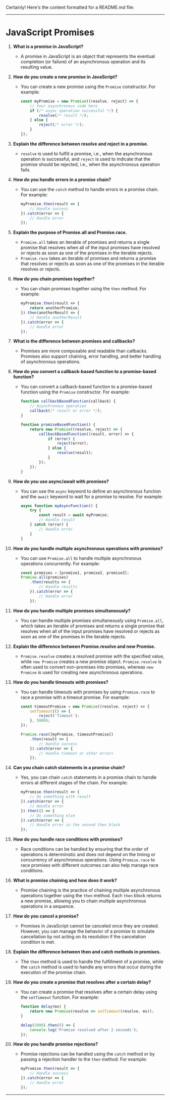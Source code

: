 
Certainly! Here's the content formatted for a README.md file:

---

# JavaScript Promises

1. **What is a promise in JavaScript?**
   - A promise in JavaScript is an object that represents the eventual completion (or failure) of an asynchronous operation and its resulting value.

2. **How do you create a new promise in JavaScript?**
   - You can create a new promise using the `Promise` constructor. For example:
     ```javascript
     const myPromise = new Promise((resolve, reject) => {
         // Your asynchronous code here
         if (/* async operation successful */) {
             resolve(/* result */);
         } else {
             reject(/* error */);
         }
     });
     ```

3. **Explain the difference between resolve and reject in a promise.**
   - `resolve` is used to fulfill a promise, i.e., when the asynchronous operation is successful, and `reject` is used to indicate that the promise should be rejected, i.e., when the asynchronous operation fails.

4. **How do you handle errors in a promise chain?**
   - You can use the `catch` method to handle errors in a promise chain. For example:
     ```javascript
     myPromise.then(result => {
         // Handle success
     }).catch(error => {
         // Handle error
     });
     ```

5. **Explain the purpose of Promise.all and Promise.race.**
   - `Promise.all` takes an iterable of promises and returns a single promise that resolves when all of the input promises have resolved or rejects as soon as one of the promises in the iterable rejects.
   - `Promise.race` takes an iterable of promises and returns a promise that resolves or rejects as soon as one of the promises in the iterable resolves or rejects.

6. **How do you chain promises together?**
   - You can chain promises together using the `then` method. For example:
     ```javascript
     myPromise.then(result => {
         return anotherPromise;
     }).then(anotherResult => {
         // Handle anotherResult
     }).catch(error => {
         // Handle error
     });
     ```

7. **What is the difference between promises and callbacks?**
   - Promises are more composable and readable than callbacks. Promises also support chaining, error handling, and better handling of asynchronous operations.

8. **How do you convert a callback-based function to a promise-based function?**
   - You can convert a callback-based function to a promise-based function using the `Promise` constructor. For example:
     ```javascript
     function callbackBasedFunction(callback) {
         // Asynchronous operation
         callback(/* result or error */);
     }

     function promiseBasedFunction() {
         return new Promise((resolve, reject) => {
             callbackBasedFunction((result, error) => {
                 if (error) {
                     reject(error);
                 } else {
                     resolve(result);
                 }
             });
         });
     }
     ```

9. **How do you use async/await with promises?**
   - You can use the `async` keyword to define an asynchronous function and the `await` keyword to wait for a promise to resolve. For example:
     ```javascript
     async function myAsyncFunction() {
         try {
             const result = await myPromise;
             // Handle result
         } catch (error) {
             // Handle error
         }
     }
     ```

10. **How do you handle multiple asynchronous operations with promises?**
    - You can use `Promise.all` to handle multiple asynchronous operations concurrently. For example:
      ```javascript
      const promises = [promise1, promise2, promise3];
      Promise.all(promises)
          .then(results => {
              // Handle results
          }).catch(error => {
              // Handle error
          });
      ```

11. **How do you handle multiple promises simultaneously?**
    - You can handle multiple promises simultaneously using `Promise.all`, which takes an iterable of promises and returns a single promise that resolves when all of the input promises have resolved or rejects as soon as one of the promises in the iterable rejects.

12. **Explain the difference between Promise.resolve and new Promise.**
    - `Promise.resolve` creates a resolved promise with the specified value, while `new Promise` creates a new promise object. `Promise.resolve` is often used to convert non-promises into promises, whereas `new Promise` is used for creating new asynchronous operations.

13. **How do you handle timeouts with promises?**
    - You can handle timeouts with promises by using `Promise.race` to race a promise with a timeout promise. For example:
      ```javascript
      const timeoutPromise = new Promise((resolve, reject) => {
          setTimeout(() => {
              reject('Timeout');
          }, 5000);
      });

      Promise.race([myPromise, timeoutPromise])
          .then(result => {
              // Handle success
          }).catch(error => {
              // Handle timeout or other errors
          });
      ```

14. **Can you chain catch statements in a promise chain?**
    - Yes, you can chain `catch` statements in a promise chain to handle errors at different stages of the chain. For example:
      ```javascript
      myPromise.then(result => {
          // Do something with result
      }).catch(error => {
          // Handle error
      }).then(() => {
          // Do something else
      }).catch(error => {
          // Handle error in the second then block
      });
      ```

15. **How do you handle race conditions with promises?**
    - Race conditions can be handled by ensuring that the order of operations is deterministic and does not depend on the timing or concurrency of asynchronous operations. Using `Promise.race` to race promises with different outcomes can also help manage race conditions.

16. **What is promise chaining and how does it work?**
    - Promise chaining is the practice of chaining multiple asynchronous operations together using the `then` method. Each `then` block returns a new promise, allowing you to chain multiple asynchronous operations in a sequence.

17. **How do you cancel a promise?**
    - Promises in JavaScript cannot be canceled once they are created. However, you can manage the behavior of a promise to simulate cancellation by not acting on its resolution if the cancelation condition is met.

18. **Explain the difference between then and catch methods in promises.**
    - The `then` method is used to handle the fulfillment of a promise, while the `catch` method is used to handle any errors that occur during the execution of the promise chain.

19. **How do you create a promise that resolves after a certain delay?**
    - You can create a promise that resolves after a certain delay using the `setTimeout` function. For example:
      ```javascript
      function delay(ms) {
          return new Promise(resolve => setTimeout(resolve, ms));
      }

      delay(2000).then(() => {
          console.log('Promise resolved after 2 seconds');
      });
      ```

20. **How do you handle promise rejections?**
    - Promise rejections can be handled using the `catch` method or by passing a rejection handler to the `then` method. For example:
      ```javascript
      myPromise.then(result => {
          // Handle success
      }).catch(error => {
          // Handle error
      });
      ```

---
